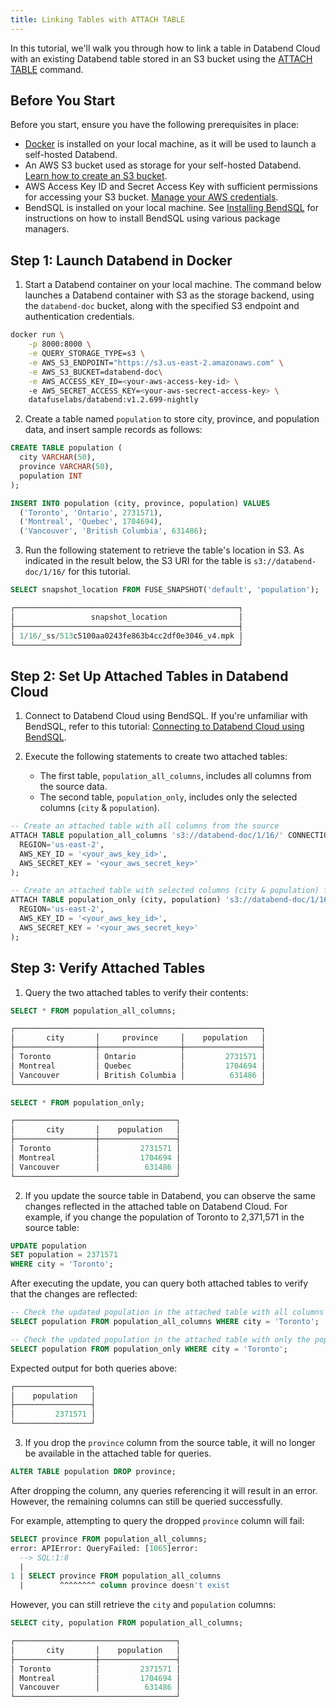 ```yaml
---
title: Linking Tables with ATTACH TABLE
---
```


In this tutorial, we'll walk you through how to link a table in Databend Cloud with an existing Databend table stored in an S3 bucket using the [ATTACH TABLE](/sql/sql-commands/ddl/table/attach-table) command.

## Before You Start

Before you start, ensure you have the following prerequisites in place:

- [Docker](https://www.docker.com/) is installed on your local machine, as it will be used to launch a self-hosted Databend.
- An AWS S3 bucket used as storage for your self-hosted Databend. [Learn how to create an S3 bucket](https://docs.aws.amazon.com/AmazonS3/latest/userguide/create-bucket-overview.html).
- AWS Access Key ID and Secret Access Key with sufficient permissions for accessing your S3 bucket. [Manage your AWS credentials](https://docs.aws.amazon.com/general/latest/gr/aws-sec-cred-types.html#access-keys-and-secret-access-keys).
- BendSQL is installed on your local machine. See [Installing BendSQL](/guides/sql-clients/bendsql/#installing-bendsql) for instructions on how to install BendSQL using various package managers.

## Step 1: Launch Databend in Docker

1. Start a Databend container on your local machine. The command below launches a Databend container with S3 as the storage backend, using the `databend-doc` bucket, along with the specified S3 endpoint and authentication credentials.

```bash
docker run \
    -p 8000:8000 \
    -e QUERY_STORAGE_TYPE=s3 \
    -e AWS_S3_ENDPOINT="https://s3.us-east-2.amazonaws.com" \
    -e AWS_S3_BUCKET=databend-doc\
    -e AWS_ACCESS_KEY_ID=<your-aws-access-key-id> \ 
    -e AWS_SECRET_ACCESS_KEY=<your-aws-secrect-access-key> \ 
    datafuselabs/databend:v1.2.699-nightly
```

2. Create a table named `population` to store city, province, and population data, and insert sample records as follows:

```sql
CREATE TABLE population (
  city VARCHAR(50),
  province VARCHAR(50),  
  population INT
);

INSERT INTO population (city, province, population) VALUES
  ('Toronto', 'Ontario', 2731571),
  ('Montreal', 'Quebec', 1704694),
  ('Vancouver', 'British Columbia', 631486);
```

3. Run the following statement to retrieve the table's location in S3. As indicated in the result below, the S3 URI for the table is `s3://databend-doc/1/16/` for this tutorial.

```sql
SELECT snapshot_location FROM FUSE_SNAPSHOT('default', 'population');

┌──────────────────────────────────────────────────┐
│                 snapshot_location                │
├──────────────────────────────────────────────────┤
│ 1/16/_ss/513c5100aa0243fe863b4cc2df0e3046_v4.mpk │
└──────────────────────────────────────────────────┘
```

## Step 2: Set Up Attached Tables in Databend Cloud

1. Connect to Databend Cloud using BendSQL. If you're unfamiliar with BendSQL, refer to this tutorial: [Connecting to Databend Cloud using BendSQL](../connect/connect-to-databendcloud-bendsql.md).

2. Execute the following statements to create two attached tables:
    - The first table, `population_all_columns`, includes all columns from the source data.
    - The second table, `population_only`, includes only the selected columns (`city` & `population`).

```sql
-- Create an attached table with all columns from the source
ATTACH TABLE population_all_columns 's3://databend-doc/1/16/' CONNECTION = (
  REGION='us-east-2',
  AWS_KEY_ID = '<your_aws_key_id>',
  AWS_SECRET_KEY = '<your_aws_secret_key>'
);

-- Create an attached table with selected columns (city & population) from the source
ATTACH TABLE population_only (city, population) 's3://databend-doc/1/16/' CONNECTION = (
  REGION='us-east-2',
  AWS_KEY_ID = '<your_aws_key_id>',
  AWS_SECRET_KEY = '<your_aws_secret_key>'
);
```

## Step 3: Verify Attached Tables

1. Query the two attached tables to verify their contents:

```sql
SELECT * FROM population_all_columns;

┌───────────────────────────────────────────────────────┐
│       city       │     province     │    population   │
├──────────────────┼──────────────────┼─────────────────┤
│ Toronto          │ Ontario          │         2731571 │
│ Montreal         │ Quebec           │         1704694 │
│ Vancouver        │ British Columbia │          631486 │
└───────────────────────────────────────────────────────┘

SELECT * FROM population_only;

┌────────────────────────────────────┐
│       city       │    population   │
├──────────────────┼─────────────────┤
│ Toronto          │         2731571 │
│ Montreal         │         1704694 │
│ Vancouver        │          631486 │
└────────────────────────────────────┘
```

2. If you update the source table in Databend, you can observe the same changes reflected in the attached table on Databend Cloud. For example, if you change the population of Toronto to 2,371,571 in the source table:

```sql
UPDATE population
SET population = 2371571
WHERE city = 'Toronto';
```

After executing the update, you can query both attached tables to verify that the changes are reflected:

```sql
-- Check the updated population in the attached table with all columns  
SELECT population FROM population_all_columns WHERE city = 'Toronto';

-- Check the updated population in the attached table with only the population column  
SELECT population FROM population_only WHERE city = 'Toronto';
```

Expected output for both queries above:

```sql
┌─────────────────┐
│    population   │
├─────────────────┤
│         2371571 │
└─────────────────┘
```

3. If you drop the `province` column from the source table, it will no longer be available in the attached table for queries.

```sql
ALTER TABLE population DROP province;
```

After dropping the column, any queries referencing it will result in an error. However, the remaining columns can still be queried successfully.

For example, attempting to query the dropped `province` column will fail:

```sql
SELECT province FROM population_all_columns;
error: APIError: QueryFailed: [1065]error:
  --> SQL:1:8
  |
1 | SELECT province FROM population_all_columns
  |        ^^^^^^^^ column province doesn't exist
```

However, you can still retrieve the `city` and `population` columns:

```sql
SELECT city, population FROM population_all_columns;

┌────────────────────────────────────┐
│       city       │    population   │
├──────────────────┼─────────────────┤
│ Toronto          │         2371571 │
│ Montreal         │         1704694 │
│ Vancouver        │          631486 │
└────────────────────────────────────┘
```
